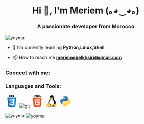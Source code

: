 <h1 align="center">Hi 👋, I'm Meriem (｡◕‿◕｡)</h1>
<h3 align="center">A passionate developer from Morocco</h3>

<p align="left"> <img src="https://komarev.com/ghpvc/?username=yoyma&label=Profile%20views&color=000000&style=flat" alt="yoyma" /> </p>

- 🌱 I’m currently learning **Python,Linux,Shell**

- 📫 How to reach me **meriemebelkhsiri@gmail.com**

<h3 align="left">Connect with me:</h3>
<p align="left">
</p>

<h3 align="left">Languages and Tools:</h3>
<p align="left"> <a href="https://www.w3schools.com/css/" target="_blank" rel="noreferrer"> <img src="https://raw.githubusercontent.com/devicons/devicon/master/icons/css3/css3-original-wordmark.svg" alt="css3" width="40" height="40"/> </a> <a href="https://git-scm.com/" target="_blank" rel="noreferrer"> <img src="https://www.vectorlogo.zone/logos/git-scm/git-scm-icon.svg" alt="git" width="40" height="40"/> </a> <a href="https://www.w3.org/html/" target="_blank" rel="noreferrer"> <img src="https://raw.githubusercontent.com/devicons/devicon/master/icons/html5/html5-original-wordmark.svg" alt="html5" width="40" height="40"/> </a> <a href="https://www.linux.org/" target="_blank" rel="noreferrer"> <img src="https://raw.githubusercontent.com/devicons/devicon/master/icons/linux/linux-original.svg" alt="linux" width="40" height="40"/> </a> <a href="https://www.python.org" target="_blank" rel="noreferrer"> <img src="https://raw.githubusercontent.com/devicons/devicon/master/icons/python/python-original.svg" alt="python" width="40" height="40"/> </a> </p>

<p><img align="left" src="https://github-readme-stats.vercel.app/api/top-langs?username=yoyma&show_icons=true&theme=radical&locale=en&layout=compact" alt="yoyma" /></p>

<p>&nbsp;<img align="center" src="https://github-readme-stats.vercel.app/api?username=yoyma&show_icons=true&theme=radical&locale=en" alt="yoyma" /></p>

